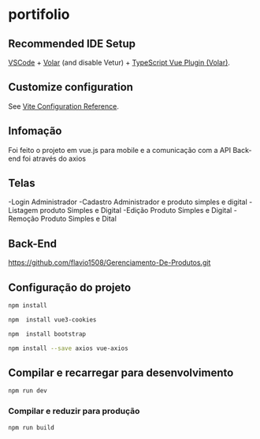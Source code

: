 # portifolio



## Recommended IDE Setup

[VSCode](https://code.visualstudio.com/) + [Volar](https://marketplace.visualstudio.com/items?itemName=Vue.volar) (and disable Vetur) + [TypeScript Vue Plugin (Volar)](https://marketplace.visualstudio.com/items?itemName=Vue.vscode-typescript-vue-plugin).

## Customize configuration

See [Vite Configuration Reference](https://vitejs.dev/config/).

## Infomação
Foi feito o projeto em vue.js para mobile e a comunicação com a API Back-end foi através do axios

## Telas
-Login Administrador
-Cadastro Administrador e produto simples e digital
-Listagem produto Simples e Digital
-Edição Produto Simples e Digital
-Remoção Produto Simples e Dital
## Back-End
https://github.com/flavio1508/Gerenciamento-De-Produtos.git
## Configuração do projeto

```sh
npm install
```
```sh
npm  install vue3-cookies
```
```sh
npm  install bootstrap

```
```sh
npm install --save axios vue-axios

```
## Compilar e recarregar para desenvolvimento
```sh
npm run dev
```

### Compilar e reduzir para produção
```sh
npm run build
```
